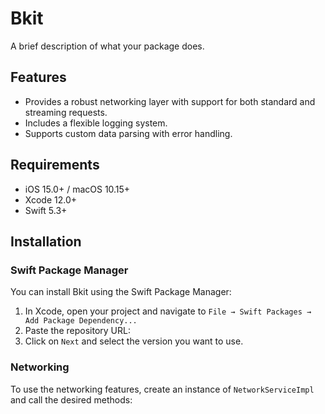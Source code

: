 # Bkit

A brief description of what your package does.

## Features

- Provides a robust networking layer with support for both standard and streaming requests.
- Includes a flexible logging system.
- Supports custom data parsing with error handling.

## Requirements

- iOS 15.0+ / macOS 10.15+
- Xcode 12.0+
- Swift 5.3+

## Installation

### Swift Package Manager

You can install Bkit using the Swift Package Manager:

1. In Xcode, open your project and navigate to `File → Swift Packages → Add Package Dependency...`
2. Paste the repository URL: 
3. Click on `Next` and select the version you want to use.


### Networking

To use the networking features, create an instance of `NetworkServiceImpl` and call the desired methods:
